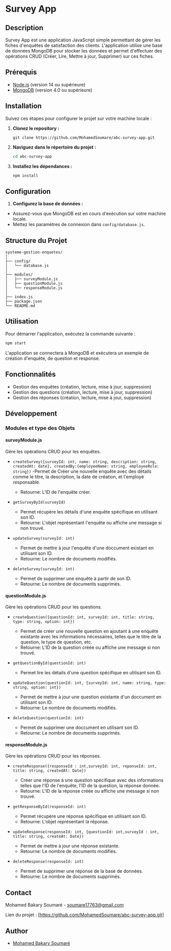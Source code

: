 # Survey App
                     
## Description

Survey App est une application JavaScript simple permettant de gérer les fiches d'enquêtes de satisfaction des clients. L'application utilise une base de données MongoDB pour stocker les données et permet d'effectuer des opérations CRUD (Créer, Lire, Mettre à jour, Supprimer) sur ces fiches.

## Prérequis

- [Node.js](https://nodejs.org/) (version 14 ou supérieure)
- [MongoDB](https://www.mongodb.com/try/download/community) (version 4.0 ou supérieure)


## Installation

Suivez ces étapes pour configurer le projet sur votre machine locale :

1. **Clonez le repository :**

   ```
   git clone https://github.com/MohamedSoumare/abc-survey-app.git
   
   ```
2. **Naviguez dans le répertoire du projet :**

    ```bash
    cd abc-survey-app
    ```
3. **Installez les dépendances :**
   
    ```bash
    npm install
    ```
## Configuration

1.  **Configurez la base de données :**

  - Assurez-vous que MongoDB est en cours d'exécution sur votre machine locale.
  - Mettez les paramètres de connexion dans `config/database.js`.

  
## Structure du Projet
```
systeme-gestion-enquetes/
│
├── config/
│   └── database.js
│
├── modules/
│   ├── surveyModule.js
│   ├── questionModule.js
│   └── responseModule.js
│
├── index.js
├── package.json
└── README.md

```

## Utilisation

Pour démarrer l'application, exécutez la commande suivante :


```bash
npm start
```

L'application se connectera à MongoDB et exécutera un exemple de création d'enquête, de question et response.

## Fonctionnalités

- Gestion des enquêtes (création, lecture, mise à jour, suppression)
- Gestion des questions (création, lecture, mise à jour, suppression)
- Gestion des réponses (création, lecture, mise à jour, suppression)

## Développement
### Modules et type des Objets

#### surveyModule.js
Gère les opérations CRUD pour les enquêtes.

- `createSurvey({surveyId: int, name: string, description: string, createdAt: date}, createdBy:{employeeName: string, employeeRole: string})` 
  -Permet de Créer une nouvelle enquête avec des détails comme le titre, la description, la date de création, et l'employé responsable.
  - Retourne: L'ID de l'enquête créer.

- `getSurveyById(surveyId)`
  - Permet récupère les détails d'une enquête spécifique en utilisant son ID.
  - Retourne: L'objet représentant l'enquête ou affiche une message si non trouvé.

- `updateSurvey(surveyId: int)`
  - Permet de mettre à jour l'enquête d'une doccument existant en utilisant son ID.
  - Retourne: Le nombre de documents modifiés.

- `deleteSurvey(surveyId: int)`
  - Permet de supprimer une enquête à partir de son ID.
  - Retourne: Le nombre de documents supprimés.

#### questionModule.js
Gère les opérations CRUD pour les questions.

- `createQuestion({questionId: int, surveyId: int, title: string, type: string, option: int})`
  - Permet de créer une nouvelle question en ajoutant à une enquête existante avec les informations nécessaires, telles que le titre de la question, le type de question, etc.
  - Retourne: L'ID de la question créée ou affiche une message si non trouvé.

- `getQuestionById(questionId: int)`
  - Permet lire les détails d'une question spécifique en utilisant son ID.

- `updateQuestion(questionId: int, {surveyId: int, name: string, type: string, option: int})`
  - Permet de mettre à jour  une question existante d'un doccument en utilisant son ID.
  - Retourne: Le nombre de documents modifiés.

- `deleteQuestion(questionId: int)`
  - Permet de supprimer une doccument en utilisant son ID.
  - Retourne: Le nombre de documents supprimés.
  
#### responseModule.js
Gère les opérations CRUD pour les réponses.

- `createResponse({responseId : int,surveyId: int, reponseId: int, title: string, createdAt: Date})`
  - Créer une réponse à une question spécifique avec des informations telles que l'ID de l'enquête, l'ID de la question, la réponse donnée.
  - Retourne: L'ID de la réponse créée ou affiche une message si non trouvé.

- `getResponseById(responseId: int)`
  - Permet récupère une réponse spécifique en utilisant son ID.
  - Retourne: L'objet représentant la réponse.

- `updateResponse(responseId: int, {questionId: int,surveyId : int, title: string, createAt: Date})`
  - Permet de mettre à jour une réponse existante.
  - Retourne: Le nombre de documents modifiés.

- `deleteResponse(responseId: int)`
  - Permet de supprimer une réponse de la base de données.
  - Retourne: Le nombre de documents supprimés.

## Contact
Mohamed Bakary Soumaré - soumare17763@gmail.com

Lien du projet : [https://github.com/MohamedSoumare/abc-survey-app.git]

## Author

- [Mohamed Bakary Soumaré](https://github.com/MohamedSoumare/)
